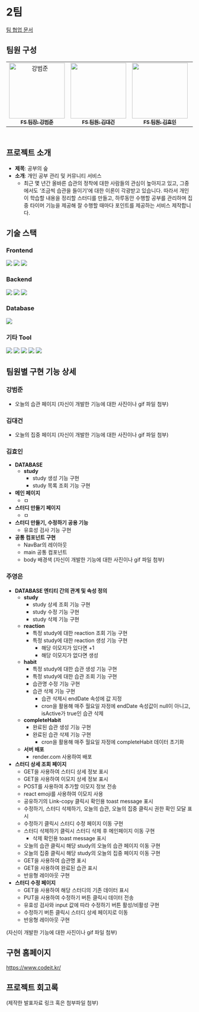 # 2팀

[팀 협업 문서](https://arrow-season-125.notion.site/ec0da2984aee44b29e332e18b85d12db?v=c951e5190e594c56aae608fd15b9420b&pvs=4)

## 팀원 구성

<table height="200px">
  <tbody>
    <tr>
      <td align="center"><a href="https://github.com/kangbeomjoon"><img src="https://github.com/user-attachments/assets/677f13bf-29a4-4cc8-8b39-ac3469ddd9a8" width="150px;" alt="강범준"/><br /><sub><b>FS 팀장: 강범준</b></sub></a><br /></td>
      <td align="center"><a href="https://github.com/TradeOffEgoist"><img src="https://github.com/user-attachments/assets/9946a636-9764-43db-bf8b-02397f897d54" width="150px;" alt=""/><br /><sub><b>FS 팀원: 김대건</b></sub></a><br /></td>
      <td align="center"><a href="https://github.com/mozzi34"><img src="https://github.com/user-attachments/assets/d26451c4-0632-476c-aa24-e8533ec2ee06" width="150px;" alt=""/><br /><sub><b>FS 팀원: 김효인</b></sub></a><br /></td>
      <td align="center"><a href="https://github.com/juyeongeun"><img src="https://github.com/user-attachments/assets/96466cdd-f9ee-420a-a3c6-f0e1714cb546" width="150px;" alt="주영은"/><br /><sub><b>FS 팀원: 주영은</b></sub></a><br /></td>
     <tr/>
  <tbody/>
<table/>

## 프로젝트 소개

- **제목**: 공부의 숲
- **소개**: 개인 공부 관리 및 커뮤니티 서비스
  - 최근 몇 년간 올바른 습관의 정착에 대한 사람들의 관심이 높아지고 있고, 그중에서도 ‘조금씩 습관을 들이기’에 대한 이론이 각광받고 있습니다. 따라서 개인이 학습할 내용을 정리할 스터디를 만들고, 하루동안 수행할 공부를 관리하며 집중 타이머 기능을 제공해 잘 수행할 때마다 포인트를 제공하는 서비스 제작합니다.

## 기술 스택

### Frontend

<img src="https://img.shields.io/badge/React-61DAFB?style=for-the-badge&logo=React&logoColor=black"> <img src="https://img.shields.io/badge/javascript-F7DF1E?style=for-the-badge&logo=javascript&logoColor=black"> <img src="https://img.shields.io/badge/Css-1572B6?style=for-the-badge&logo=Css&logoColor=white">

### Backend

<img src="https://img.shields.io/badge/node.js-339933?style=for-the-badge&logo=Node.js&logoColor=white"> <img src="https://img.shields.io/badge/express-000000?style=for-the-badge&logo=express&logoColor=white"> <img src="https://img.shields.io/badge/Prisma-2D3748?style=for-the-badge&logo=Prisma&logoColor=white">

### Database

<img src="https://img.shields.io/badge/PostgreSQL-4169E1?style=for-the-badge&logo=PostgreSQL&logoColor=white">

### 기타 Tool

<img src="https://img.shields.io/badge/github-181717?style=for-the-badge&logo=github&logoColor=white"> <img src="https://img.shields.io/badge/discord-5865F2?style=for-the-badge&logo=discord&logoColor=white"> <img src="https://img.shields.io/badge/Zoom-0B5CFF?style=for-the-badge&logo=zoom&logoColor=white"> <img src="https://img.shields.io/badge/render-000000?style=for-the-badge&logo=render&logoColor=white"> <img src="https://img.shields.io/badge/netlify-00C7B7?style=for-the-badge&logo=netlify&logoColor=white">

## 팀원별 구현 기능 상세

### 강범준

- 오늘의 습관 페이지
  (자신이 개발한 기능에 대한 사진이나 gif 파일 첨부)

### 김대건

- 오늘의 집중 페이지
  (자신이 개발한 기능에 대한 사진이나 gif 파일 첨부)

### 김효인

- **DATABASE**
  - **study**
    - study 생성 기능 구현
    - study 목록 조회 기능 구현
- **메인 페이지**
  - ㅁ
- **스터디 만들기 페이지**
  - ㅁ
- **스터디 만들기, 수정하기 공용 기능**
  - 유효성 검사 기능 구현
- **공통 컴포넌트 구현**
  - NavBar의 레이아웃
  - main 공통 컴포넌트
  - body 배경색
    (자신이 개발한 기능에 대한 사진이나 gif 파일 첨부)

### 주영은

- **DATABASE 엔티티 간의 관계 및 속성 정의**
  - **study**
    - study 상세 조회 기능 구현
    - study 수정 기능 구현
    - study 삭제 기능 구현
  - **reaction**
    - 특정 study에 대한 reaction 조회 기능 구현
    - 특정 study에 대한 reaction 생성 기능 구현
      - 해당 이모지가 있다면 +1
      - 해당 이모지가 없다면 생성
  - **habit**
    - 특정 study에 대한 습관 생성 기능 구현
    - 특정 study에 대한 습관 조회 기능 구현
    - 습관명 수정 기능 구현
    - 습관 삭제 기능 구현
      - 습관 삭제시 endDate 속성에 값 지정
      - cron을 활용해 매주 월요일 자정에 endDate 속성값이 null이 아니고, isActive가 true인 습관 삭제
  - **completeHabit**
    - 완료된 습관 생성 기능 구현
    - 완료된 습관 삭제 기능 구현
      - cron을 활용해 매주 월요일 자정에 completeHabit 데이터 초기화
  - **서버 배포**
    - render.com 사용하여 배포
- **스터디 상세 조회 페이지**
  - GET을 사용하여 스터디 상세 정보 표시
  - GET을 사용하여 이모지 상세 정보 표시
  - POST를 사용하여 추가할 이모지 정보 전송
  - react emoji를 사용하여 이모지 사용
  - 공유하기의 Link-copy 클릭시 확인용 toast message 표시
  - 수정하기, 스터디 삭제하기, 오늘의 습관, 오늘의 집중 클릭시 권한 확인 모달 표시
  - 수정하기 클릭시 스터디 수정 페이지 이동 구현
  - 스터디 삭제하기 클릭시 스터디 삭제 후 메인페이지 이동 구현
    - 삭제 확인용 toast message 표시
  - 오늘의 습관 클릭시 해당 study의 오늘의 습관 페이지 이동 구현
  - 오늘의 집중 클릭시 해당 study의 오늘의 집중 페이지 이동 구현
  - GET을 사용하여 습관명 표시
  - GET을 사용하여 완료된 습관 표시
  - 반응형 레이아웃 구현
- **스터디 수정 페이지**
  - GET을 사용하여 해당 스터디의 기존 데이터 표시
  - PUT을 사용하여 수정하기 버튼 클릭시 데이터 전송
  - 유효성 검사와 input 값에 따라 수정하기 버튼 활성/비활성 구현
  - 수정하기 버튼 클릭시 스터디 상세 페이지로 이동
  - 반응형 레이아웃 구현

(자신이 개발한 기능에 대한 사진이나 gif 파일 첨부)

## 구현 홈페이지

https://www.codeit.kr/

## 프로젝트 회고록

(제작한 발표자료 링크 혹은 첨부파일 첨부)
